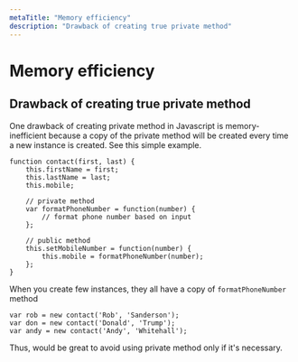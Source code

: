 ```yaml
---
metaTitle: "Memory efficiency"
description: "Drawback of creating true private method"
---
```


# Memory efficiency



## Drawback of creating true private method


One drawback of creating private method in Javascript is memory-inefficient because a copy of the private method will be created every time a new instance is created. See this simple example.

```
function contact(first, last) {
    this.firstName = first;
    this.lastName = last;
    this.mobile;

    // private method
    var formatPhoneNumber = function(number) {
        // format phone number based on input
    };

    // public method
    this.setMobileNumber = function(number) {
        this.mobile = formatPhoneNumber(number);
    };
}

```

When you create few instances, they all have a copy of `formatPhoneNumber` method

```
var rob = new contact('Rob', 'Sanderson');
var don = new contact('Donald', 'Trump');
var andy = new contact('Andy', 'Whitehall');

```

Thus, would be great to avoid using private method only if it's necessary.

